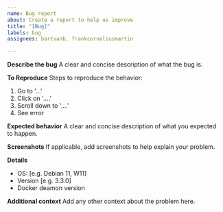 ```yaml
---
name: Bug report
about: Create a report to help us improve
title: "[Bug]"
labels: bug
assignees: bartvanb, frankcorneliusmartin

---
```


**Describe the bug**
A clear and concise description of what the bug is.

**To Reproduce**
Steps to reproduce the behavior:
1. Go to '...'
2. Click on '....'
3. Scroll down to '....'
4. See error

**Expected behavior**
A clear and concise description of what you expected to happen.

**Screenshots**
If applicable, add screenshots to help explain your problem.

**Details**
 - OS: [e.g. Debian 11, W11]
 - Version [e.g. 3.3.0]
- Docker deamon version

**Additional context**
Add any other context about the problem here.
